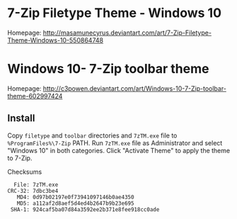 # 7-Zip Filetype Theme - Windows 10

Homepage: http://masamunecyrus.deviantart.com/art/7-Zip-Filetype-Theme-Windows-10-550864748


# Windows 10- 7-Zip toolbar theme

Homepage: http://c3powen.deviantart.com/art/Windows-10-7-Zip-toolbar-theme-602997424


## Install 

Copy `filetype` and `toolbar` directories  and `7zTM.exe` file to `%ProgramFiles%\7-Zip` PATH.
Run `7zTM.exe` file as Administrator and select "Windows 10" in both categories.
Click "Activate Theme" to apply the theme to 7-Zip.


Checksums
```
  File: 7zTM.exe
CRC-32: 7dbc3be4
   MD4: 0d97b02197e0f73941097146b0ae4350
   MD5: a112af2d8aef5d4ed4b2647b9b23e695
 SHA-1: 924caf5ba07d84a3592ee2b371e8fee918cc0ade
```
